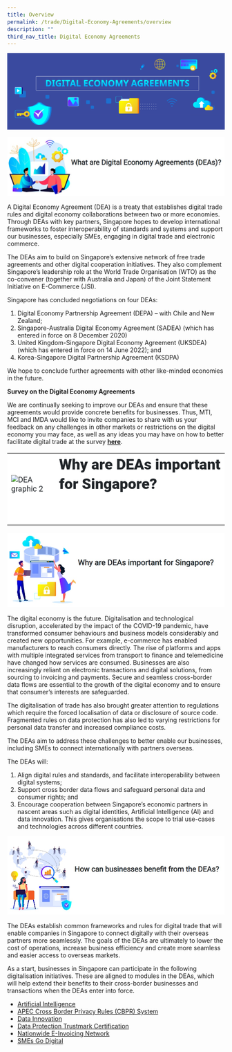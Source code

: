 ```yaml
---
title: Overview
permalink: /trade/Digital-Economy-Agreements/overview
description: ""
third_nav_title: Digital Economy Agreements
---
```

![DEA Banner](/images/Trade/Digital%20Economy%20Agreements/DEA%20_Banner.png)

![What are DEAs](/images/Trade/Digital%20Economy%20Agreements/DEA%20_WhatDEAs.jpg)

A Digital Economy Agreement (DEA) is a treaty that establishes digital trade rules and digital economy collaborations between two or more economies. Through DEAs with key partners, Singapore hopes to develop international frameworks to foster interoperability of standards and systems and support our businesses, especially SMEs, engaging in digital trade and electronic commerce.

The DEAs aim to build on Singapore’s extensive network of free trade agreements and other digital cooperation initiatives. They also complement Singapore’s leadership role at the World Trade Organisation (WTO) as the co-convener (together with Australia and Japan) of the Joint Statement Initiative on E-Commerce (JSI).

Singapore has concluded negotiations on four DEAs:

1. Digital Economy Partnership Agreement (DEPA) – with Chile and New Zealand;
2. Singapore-Australia Digital Economy Agreement (SADEA) (which has entered in force on 8 December 2020)
3. United Kingdom-Singapore Digital Economy Agreement (UKSDEA) (which has entered in force on 14 June 2022); and 
4. Korea-Singapore Digital Partnership Agreement (KSDPA)

We hope to conclude further agreements with other like-minded economies in the future.  

**Survey on the Digital Economy Agreements**

We are continually seeking to improve our DEAs and ensure that these agreements would provide concrete benefits for businesses. Thus, MTI, MCI and IMDA would like to invite companies to share with us your feedback on any challenges in other markets or restrictions on the digital economy you may face, as well as any ideas you may have on how to better facilitate digital trade at the survey **[here](https://form.gov.sg/#!/6073b54f78026f0011c459a3)**.

<table style="box-sizing: border-box; -webkit-print-color-adjust: exact; border-collapse: collapse; color: rgb(33, 37, 41); font-family: Roboto, sans-serif; font-size: 18px; font-style: normal; font-variant-ligatures: normal; font-variant-caps: normal; font-weight: 400; letter-spacing: normal; orphans: 2; text-align: left; text-transform: none; white-space: normal; widows: 2; word-spacing: 0px; -webkit-text-stroke-width: 0px; background-color: rgb(255, 255, 255); text-decoration-thickness: initial; text-decoration-style: initial; text-decoration-color: initial;"><tbody style="box-sizing: border-box; -webkit-print-color-adjust: exact;"><tr style="box-sizing: border-box; -webkit-print-color-adjust: exact;"><td style="box-sizing: border-box; -webkit-print-color-adjust: exact;"><img alt="DEA graphic 2" src="https://www.mti.gov.sg/-/media/MTI/Microsites/DEAs/DEA-graphic-2.png?h=315&amp;w=300&amp;hash=00AB04C9A51BBC21FE07E36FD4A08BFD" style="box-sizing: border-box; -webkit-print-color-adjust: exact; vertical-align: middle; border-style: none; height: 315px; width: 300px;">&nbsp;</td><td style="box-sizing: border-box; -webkit-print-color-adjust: exact;"><h1 style="box-sizing: border-box; -webkit-print-color-adjust: exact; margin-top: 0px; margin-bottom: 0.0001pt; font-weight: bold; line-height: 45px; font-size: 34px; font-family: Roboto, sans-serif; text-align: left;"><strong style="box-sizing: border-box; -webkit-print-color-adjust: exact; font-weight: bolder;">Why are DEAs important for Singapore?</strong></h1><p style="box-sizing: border-box; -webkit-print-color-adjust: exact; margin: 8px 0px 12px; line-height: 22px; text-align: justify;">&nbsp;</p><ol style="box-sizing: border-box; -webkit-print-color-adjust: exact; margin-top: 0px; margin-bottom: 1rem; list-style-type: lower-roman;"></ol><p style="box-sizing: border-box; -webkit-print-color-adjust: exact; margin: 8px 0px 0.0001pt; line-height: 22px; text-align: justify;">&nbsp;</p></td></tr></tbody></table>

![Why DEA](/images/Trade/Digital%20Economy%20Agreements/DEA%20_WhyDEAs.jpg)

The digital economy is the future. Digitalisation and technological disruption, accelerated by the impact of the COVID-19 pandemic, have transformed consumer behaviours and business models considerably and created new opportunities. For example, e-commerce has enabled manufacturers to reach consumers directly. The rise of platforms and apps with multiple integrated services from transport to finance and telemedicine have changed how services are consumed. Businesses are also increasingly reliant on electronic transactions and digital solutions, from sourcing to invoicing and payments. Secure and seamless cross-border data flows are essential to the growth of the digital economy and to ensure that consumer’s interests are safeguarded.

The digitalisation of trade has also brought greater attention to regulations which require the forced localisation of data or disclosure of source code. Fragmented rules on data protection has also led to varying restrictions for personal data transfer and increased compliance costs. 

The DEAs aim to address these challenges to better enable our businesses, including SMEs to connect internationally with partners overseas.

The DEAs will:

1.  Align digital rules and standards, and facilitate interoperability between digital systems;
2.  Support cross border data flows and safeguard personal data and consumer rights; and
3.  Encourage cooperation between Singapore’s economic partners in nascent areas such as digital identities, Artificial Intelligence (AI) and data innovation. This gives organisations the scope to trial use-cases and technologies across different countries.

![How DEA](/images/Trade/Digital%20Economy%20Agreements/DEA%20_HowDEAs.jpg)

The DEAs establish common frameworks and rules for digital trade that will enable companies in Singapore to connect digitally with their overseas partners more seamlessly. The goals of the DEAs are ultimately to lower the cost of operations, increase business efficiency and create more seamless and easier access to overseas markets.

As a start, businesses in Singapore can participate in the following digitalisation initiatives. These are aligned to modules in the DEAs, which will help extend their benefits to their cross-border businesses and transactions when the DEAs enter into force.

*   [Artificial Intelligence](http://www.imda.gov.sg/AI)
*   [APEC Cross Border Privacy Rules (CBPR) System](https://www.imda.gov.sg/programme-listing/cross-border-privacy-rules-certification)
*   [Data Innovation](https://www.imda.gov.sg/programme-listing/data-collaborative-programme)[](https://www.imda.gov.sg/programme-listing/data-protection-trustmark-certification)
*   [Data Protection Trustmark Certification](https://www.imda.gov.sg/programme-listing/data-protection-trustmark-certification)[](https://www.imda.gov.sg/programme-listing/nationwide-e-invoicing-framework)
*   [Nationwide E-Invoicing Network](https://www.imda.gov.sg/programme-listing/nationwide-e-invoicing-framework)[](https://www.imda.gov.sg/SMEsGoDigital)
*   [SMEs Go Digital  
    ](https://www.imda.gov.sg/SMEsGoDigital)